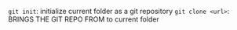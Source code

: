 `git init`: initialize current folder as a git repository
`git clone <url>`: BRINGS THE GIT REPO FROM <URL> to current folder
